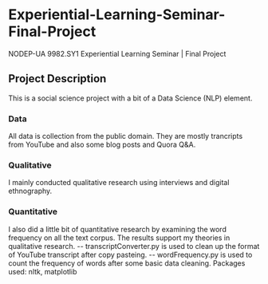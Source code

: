 # Experiential-Learning-Seminar-Final-Project
NODEP-UA 9982.SY1 Experiential Learning Seminar | Final Project

## Project Description

This is a social science project with a bit of a Data Science (NLP) element. 

### Data
All data is collection from the public domain. They are mostly trancripts from YouTube and also some blog posts and Quora Q&A.

### Qualitative

I mainly conducted qualitative research using interviews and digital ethnography.

### Quantitative

I also did a little bit of quantitative research by examining the word frequency on all the text corpus. The results support my theories in qualitative research.
-- transcriptConverter.py is used to clean up the format of YouTube transcript after copy pasteing.
-- wordFrequency.py is used to count the frequency of words after some basic data cleaning. Packages used: nltk, matplotlib
